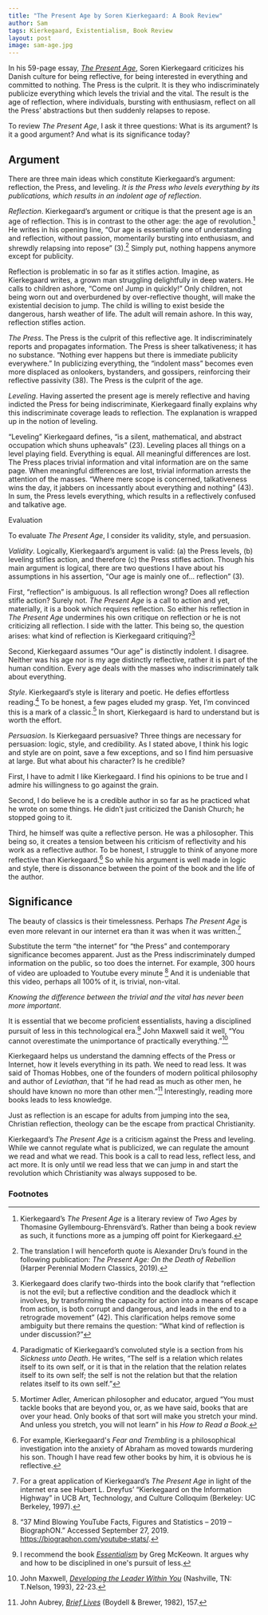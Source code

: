 ```yaml
---
title: "The Present Age by Soren Kierkegaard: A Book Review"
author: Sam
tags: Kierkegaard, Existentialism, Book Review
layout: post
image: sam-age.jpg
---
```


In his 59-page essay, [*The Present Age*](https://amzn.to/2QqCGNg), Soren Kierkegaard criticizes his Danish
culture for being reflective, for being interested in everything and committed
to nothing. The Press is the culprit. It is they who indiscriminately publicize
everything which levels the trivial and the vital. The result is the age of
reflection, where individuals, bursting with enthusiasm, reflect on all the
Press’ abstractions but then suddenly relapses to repose.

To review *The Present Age*, I ask it three questions: What is its argument? Is
it a good argument? And what is its significance today?

Argument
--------

There are three main ideas which constitute Kierkegaard’s argument: reflection,
the Press, and leveling. *It is the Press who levels everything by its
publications, which results in an indolent age of reflection*.

*Reflection*. Kierkegaard’s argument or critique is that the present age is an
age of reflection. This is in contrast to the other age: the age of
revolution.[^1] He writes in his opening line, “Our age is essentially one of
understanding and reflection, without passion, momentarily bursting into
enthusiasm, and shrewdly relapsing into repose” (3).[^2] Simply put, nothing
happens anymore except for publicity.

[^1]: Kierkegaard’s *The Present Age* is a literary review of *Two Ages* by
Thomasine Gyllembourg-Ehrensvärd’s. Rather than being a book review as such, it
functions more as a jumping off point for Kierkegaard.

[^2]: The translation I will henceforth quote is Alexander Dru’s found in the
following publication: *The Present Age: On the Death of Rebellion* (Harper
Perennial Modern Classics, 2019).

Reflection is problematic in so far as it stifles action. Imagine, as
Kierkegaard writes, a grown man struggling delightfully in deep waters. He calls
to children ashore, “Come on! Jump in quickly!” Only children, not being worn
out and overburdened by over-reflective thought, will make the existential
decision to jump. The child is willing to exist beside the dangerous, harsh
weather of life. The adult will remain ashore. In this way, reflection stifles
action.

*The Press*. The Press is the culprit of this reflective age. It
indiscriminately reports and propagates information. The Press is sheer
talkativeness; it has no substance. “Nothing ever happens but there is immediate
publicity everywhere.” In publicizing everything, the “indolent mass” becomes
even more displaced as onlookers, bystanders, and gossipers, reinforcing their
reflective passivity (38). The Press is the culprit of the age.

*Leveling*. Having asserted the present age is merely reflective and having
indicted the Press for being indiscriminate, Kierkegaard finally explains why
this indiscriminate coverage leads to reflection. The explanation is wrapped up
in the notion of leveling.

“Leveling” Kierkegaard defines, “is a silent, mathematical, and abstract
occupation which shuns upheavals” (23). Leveling places all things on a level
playing field. Everything is equal. All meaningful differences are lost. The
Press places trivial information and vital information are on the same page.
When meaningful differences are lost, trivial information arrests the attention
of the masses. “Where mere scope is concerned, talkativeness wins the day, it
jabbers on incessantly about everything and nothing” (43). In sum, the Press
levels everything, which results in a reflectively confused and talkative age.

Evaluation

To evaluate *The Present Age*, I consider its validity, style, and persuasion.

*Validity*. Logically, Kierkegaard’s argument is valid: (a) the Press levels,
(b) leveling stifles action, and therefore (c) the Press stifles action. Though
his main argument is logical, there are two questions I have about his
assumptions in his assertion, “Our age is mainly one of… reflection” (3).

First, “reflection” is ambiguous. Is all reflection wrong? Does all reflection
stifle action? Surely not. *The Present Age* is a call to action and yet,
materially, it is a book which requires reflection. So either his reflection in
*The Present Age* undermines his own critique on reflection or he is not
criticizing all reflection. I side with the latter. This being so, the question
arises: what kind of reflection is Kierkegaard critiquing?[^3]

[^3]: Kierkegaard does clarify two-thirds into the book clarify that “reflection
is not the evil; but a reflective condition and the deadlock which it involves,
by transforming the capacity for action into a means of escape from action, is
both corrupt and dangerous, and leads in the end to a retrograde movement” (42).
This clarification helps remove some ambiguity but there remains the question:
“What kind of reflection is under discussion?”

Second, Kierkegaard assumes “Our age” is distinctly indolent. I disagree.
Neither was his age nor is my age distinctly reflective, rather it is part of
the human condition. Every age deals with the masses who indiscriminately talk
about everything.

*Style*. Kierkegaard’s style is literary and poetic. He defies effortless
reading.[^4] To be honest, a few pages eluded my grasp. Yet, I’m convinced this
is a mark of a classic.[^5] In short, Kierkegaard is hard to understand but is
worth the effort.

[^4]: Paradigmatic of Kierkegaard’s convoluted style is a section from his
*Sickness unto Death*. He writes, “The self is a relation which relates itself
to its own self, or it is that in the relation that the relation relates itself
to its own self; the self is not the relation but that the relation relates
itself to its own self.”

[^5]: Mortimer Adler, American philosopher and educator, argued “You must tackle
books that are beyond you, or, as we have said, books that are over your head.
Only books of that sort will make you stretch your mind. And unless you stretch,
you will not learn” in his *How to Read a Book*.

*Persuasion*. Is Kierkegaard persuasive? Three things are necessary for
persuasion: logic, style, and credibility. As I stated above, I think his logic
and style are on point, save a few exceptions, and so I find him persuasive at
large. But what about his character? Is he credible?

First, I have to admit I like Kierkegaard. I find his opinions to be true and I
admire his willingness to go against the grain.

Second, I do believe he is a credible author in so far as he practiced what he
wrote on some things. He didn’t just criticized the Danish Church; he stopped
going to it.

Third, he himself was quite a reflective person. He was a philosopher. This
being so, it creates a tension between his criticism of reflectivity and his
work as a reflective author. To be honest, I struggle to think of anyone more
reflective than Kierkegaard.[^6] So while his argument is well made in logic and
style, there is dissonance between the point of the book and the life of the
author.

[^6]: For example, Kierkegaard's *Fear and Trembling* is a philosophical
investigation into the anxiety of Abraham as moved towards murdering his son.
Though I have read few other books by him, it is obvious he is reflective.

Significance
------------

The beauty of classics is their timelessness. Perhaps *The Present Age* is even
more relevant in our internet era than it was when it was written.[^7]

[^7]: For a great application of Kierkegaard’s *The Present Age* in light of the
internet era see Hubert L. Dreyfus’ “Kierkegaard on the Information Highway” in
UCB Art, Technology, and Culture Colloquim (Berkeley: UC Berkeley, 1997).

Substitute the term “the internet” for “the Press” and contemporary significance
becomes apparent. Just as the Press indiscriminately dumped information on the
public, so too does the internet. For example, 300 hours of video are uploaded
to Youtube every minute [^8] And it is undeniable that this video, perhaps all
100% of it, is trivial, non-vital.

[^8]: “37 Mind Blowing YouTube Facts, Figures and Statistics – 2019 – BiographON.” Accessed September 27, 2019. https://biographon.com/youtube-stats/.

*Knowing the difference between the trivial and the vital has never been more
important*.

It is essential that we become proficient essentialists, having a disciplined
pursuit of less in this technological era.[^9] John Maxwell said it well, “You
cannot overestimate the unimportance of practically everything.”[^10]

[^9]: I recommend the book *[Essentialism](https://amzn.to/2ZTi6Z0)* by Greg McKeown. It argues why and how to be disciplined in one's pursuit of less.

[^10]: John Maxwell, *[Developing the Leader Within You](https://amzn.to/39IiyOn)* (Nashville, TN: T.Nelson, 1993), 22-23.

Kierkegaard helps us understand the damning effects of the Press or Internet,
how it levels everything in its path. We need to read less. It was said of
Thomas Hobbes, one of the founders of modern political philosophy and author of
*Leviathan*, that “if he had read as much as other men, he should have known no
more than other men.”[^11] Interestingly, reading more books leads to less
knowledge.

[^11]: John Aubrey, *[Brief Lives](https://amzn.to/35mnd5e)* (Boydell & Brewer, 1982), 157.

Just as reflection is an escape for adults from jumping into the sea, Christian
reflection, theology can be the escape from practical Christianity.

Kierkegaard’s *The Present Age* is a criticism against the Press and leveling.
While we cannot regulate what is publicized, we can regulate the amount we read
and what we read. This book is a call to read less, reflect less, and act more.
It is only until we read less that we can jump in and start the revolution which
Christianity was always supposed to be.

### Footnotes